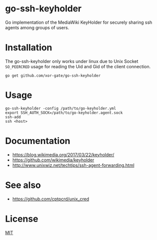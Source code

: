 # go-ssh-keyholder

Go implementation of the MediaWiki KeyHolder for securely sharing ssh agents among groups of users.

# Installation

The go-ssh-keyholder only works under linux due to Unix Socket `SO_PEERCRED` usage for reading the Uid and Gid of the client connection.

`go get github.com/xor-gate/go-ssh-keyholder`

# Usage

```
go-ssh-keyholder -config /path/to/go-keyholder.yml
export SSH_AUTH_SOCK=/path/to/go-keyholder.agent.sock
ssh-add
ssh <host>
```

# Documentation

* https://blog.wikimedia.org/2017/03/22/keyholder/
* https://github.com/wikimedia/keyholder
* http://www.unixwiz.net/techtips/ssh-agent-forwarding.html

# See also

* https://github.com/cptpcrd/unix_cred

# License

[MIT](LICENSE)
